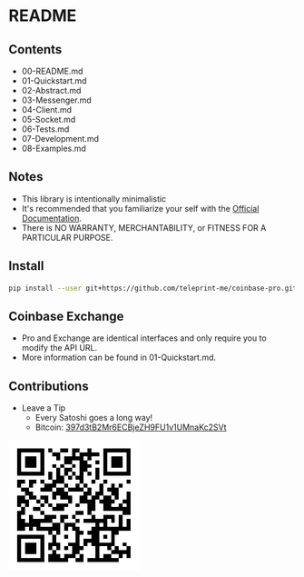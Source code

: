 # README

## Contents

- 00-README.md
- 01-Quickstart.md
- 02-Abstract.md
- 03-Messenger.md
- 04-Client.md
- 05-Socket.md
- 06-Tests.md
- 07-Development.md
- 08-Examples.md

## Notes

- This library is intentionally minimalistic
- It's recommended that you familiarize your self with the [Official Documentation](https://docs.cloud.coinbase.com/exchange/docs).
- There is NO WARRANTY, MERCHANTABILITY, or FITNESS FOR A PARTICULAR PURPOSE.

## Install

```sh
pip install --user git+https://github.com/teleprint-me/coinbase-pro.git
```

## Coinbase Exchange

- Pro and Exchange are identical interfaces and only require you to modify the API URL.
- More information can be found in 01-Quickstart.md.

## Contributions

- Leave a Tip
    - Every Satoshi goes a long way!
    - Bitcoin: [397d3tB2Mr6ECBjeZH9FU1v1UMnaKc2SVt](https://www.blockchain.com/btc/address/397d3tB2Mr6ECBjeZH9FU1v1UMnaKc2SVt)

![Bitcoin QR Code](https://github.com/teleprint-me/coinbase-pro/blob/main/assets/qr-bitcoin.png?raw=true)
